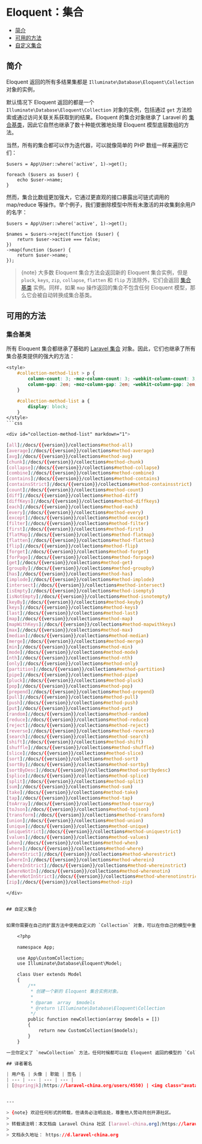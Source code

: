 # Eloquent：集合

- [简介](#introduction)
- [可用的方法](#available-methods)
- [自定义集合](#custom-collections)


## 简介

Eloquent 返回的所有多结果集都是 `Illuminate\Database\Eloquent\Collection` 对象的实例，

默认情况下 Eloquent 返回的都是一个 `Illuminate\Database\Eloquent\Collection` 对象的实例，包括通过 `get` 方法检索或通过访问关联关系获取到的结果。Eloquent 的集合对象继承了 Laravel 的 [集合基类](/docs/{{version}}/collections)，因此它自然也继承了数十种能优雅地处理 Eloquent 模型底层数组的方法。

当然，所有的集合都可以作为迭代器，可以就像简单的 PHP 数组一样来遍历它们：

    $users = App\User::where('active', 1)->get();

    foreach ($users as $user) {
        echo $user->name;
    }

然而，集合比数组更加强大，它通过更直观的接口暴露出可链式调用的 map/reduce 等操作。举个例子，我们要删除模型中所有未激活的并收集剩余用户的名字：

    $users = App\User::where('active', 1)->get();

    $names = $users->reject(function ($user) {
        return $user->active === false;
    })
    ->map(function ($user) {
        return $user->name;
    });

> {note} 大多数 Eloquent 集合方法会返回新的 Eloquent 集合实例，但是 `pluck`, `keys`, `zip`, `collapse`, `flatten` 和 `flip` 方法除外，它们会返回 [集合基类](/docs/{{version}}/collections) 实例。同样，如果 `map` 操作返回的集合不包含任何 Eloquent 模型，那么它会被自动转换成集合基类。



## 可用的方法

### 集合基类

所有 Eloquent 集合都继承了基础的 [Laravel 集合](/docs/{{version}}/collections) 对象。因此，它们也继承了所有集合基类提供的强大的方法：

```css
<style>
    #collection-method-list > p {
        column-count: 3; -moz-column-count: 3; -webkit-column-count: 3;
        column-gap: 2em; -moz-column-gap: 2em; -webkit-column-gap: 2em;
    }

    #collection-method-list a {
        display: block;
    }
</style>
```css

<div id="collection-method-list" markdown="1">

[all](/docs/{{version}}/collections#method-all)
[average](/docs/{{version}}/collections#method-average)
[avg](/docs/{{version}}/collections#method-avg)
[chunk](/docs/{{version}}/collections#method-chunk)
[collapse](/docs/{{version}}/collections#method-collapse)
[combine](/docs/{{version}}/collections#method-combine)
[contains](/docs/{{version}}/collections#method-contains)
[containsStrict](/docs/{{version}}/collections#method-containsstrict)
[count](/docs/{{version}}/collections#method-count)
[diff](/docs/{{version}}/collections#method-diff)
[diffKeys](/docs/{{version}}/collections#method-diffkeys)
[each](/docs/{{version}}/collections#method-each)
[every](/docs/{{version}}/collections#method-every)
[except](/docs/{{version}}/collections#method-except)
[filter](/docs/{{version}}/collections#method-filter)
[first](/docs/{{version}}/collections#method-first)
[flatMap](/docs/{{version}}/collections#method-flatmap)
[flatten](/docs/{{version}}/collections#method-flatten)
[flip](/docs/{{version}}/collections#method-flip)
[forget](/docs/{{version}}/collections#method-forget)
[forPage](/docs/{{version}}/collections#method-forpage)
[get](/docs/{{version}}/collections#method-get)
[groupBy](/docs/{{version}}/collections#method-groupby)
[has](/docs/{{version}}/collections#method-has)
[implode](/docs/{{version}}/collections#method-implode)
[intersect](/docs/{{version}}/collections#method-intersect)
[isEmpty](/docs/{{version}}/collections#method-isempty)
[isNotEmpty](/docs/{{version}}/collections#method-isnotempty)
[keyBy](/docs/{{version}}/collections#method-keyby)
[keys](/docs/{{version}}/collections#method-keys)
[last](/docs/{{version}}/collections#method-last)
[map](/docs/{{version}}/collections#method-map)
[mapWithKeys](/docs/{{version}}/collections#method-mapwithkeys)
[max](/docs/{{version}}/collections#method-max)
[median](/docs/{{version}}/collections#method-median)
[merge](/docs/{{version}}/collections#method-merge)
[min](/docs/{{version}}/collections#method-min)
[mode](/docs/{{version}}/collections#method-mode)
[nth](/docs/{{version}}/collections#method-nth)
[only](/docs/{{version}}/collections#method-only)
[partition](/docs/{{version}}/collections#method-partition)
[pipe](/docs/{{version}}/collections#method-pipe)
[pluck](/docs/{{version}}/collections#method-pluck)
[pop](/docs/{{version}}/collections#method-pop)
[prepend](/docs/{{version}}/collections#method-prepend)
[pull](/docs/{{version}}/collections#method-pull)
[push](/docs/{{version}}/collections#method-push)
[put](/docs/{{version}}/collections#method-put)
[random](/docs/{{version}}/collections#method-random)
[reduce](/docs/{{version}}/collections#method-reduce)
[reject](/docs/{{version}}/collections#method-reject)
[reverse](/docs/{{version}}/collections#method-reverse)
[search](/docs/{{version}}/collections#method-search)
[shift](/docs/{{version}}/collections#method-shift)
[shuffle](/docs/{{version}}/collections#method-shuffle)
[slice](/docs/{{version}}/collections#method-slice)
[sort](/docs/{{version}}/collections#method-sort)
[sortBy](/docs/{{version}}/collections#method-sortby)
[sortByDesc](/docs/{{version}}/collections#method-sortbydesc)
[splice](/docs/{{version}}/collections#method-splice)
[split](/docs/{{version}}/collections#method-split)
[sum](/docs/{{version}}/collections#method-sum)
[take](/docs/{{version}}/collections#method-take)
[tap](/docs/{{version}}/collections#method-tap)
[toArray](/docs/{{version}}/collections#method-toarray)
[toJson](/docs/{{version}}/collections#method-tojson)
[transform](/docs/{{version}}/collections#method-transform)
[union](/docs/{{version}}/collections#method-union)
[unique](/docs/{{version}}/collections#method-unique)
[uniqueStrict](/docs/{{version}}/collections#method-uniquestrict)
[values](/docs/{{version}}/collections#method-values)
[when](/docs/{{version}}/collections#method-when)
[where](/docs/{{version}}/collections#method-where)
[whereStrict](/docs/{{version}}/collections#method-wherestrict)
[whereIn](/docs/{{version}}/collections#method-wherein)
[whereInStrict](/docs/{{version}}/collections#method-whereinstrict)
[whereNotIn](/docs/{{version}}/collections#method-wherenotin)
[whereNotInStrict](/docs/{{version}}/collections#method-wherenotinstrict)
[zip](/docs/{{version}}/collections#method-zip)

</div>


## 自定义集合


如果你需要在自己的扩展方法中使用自定义的 `Collection` 对象，可以在你自己的模型中重写 `newCollection` 方法：

    <?php

    namespace App;

    use App\CustomCollection;
    use Illuminate\Database\Eloquent\Model;

    class User extends Model
    {
        /**
         * 创建一个新的 Eloquent 集合实例对象。
         *
         * @param  array  $models
         * @return \Illuminate\Database\Eloquent\Collection
         */
        public function newCollection(array $models = [])
        {
            return new CustomCollection($models);
        }
    }

一旦你定义了 `newCollection` 方法，任何时候都可以在 Eloquent 返回的模型的 `Collection` 实例中获取你的自定义集合实例。如果你想要在应用程序的每个模型中使用自定义集合，则应该在所有的模型继承的模型基类中重写 `newCollection` 方法。

## 译者署名

| 用户名 | 头像 | 职能 | 签名 |
| --- | --- | --- | --- |
| [@springjk](https://laravel-china.org/users/4550) | <img class="avatar-66 rm-style" src="https://dn-phphub.qbox.me/uploads/avatars/4550_1464580958.png?imageView2/1/w/100/h/100" /> | 翻译 | 再怎么说我也是我西北一匹狼 |


--- 

> {note} 欢迎任何形式的转载，但请务必注明出处，尊重他人劳动共创开源社区。
> 
> 转载请注明：本文档由 Laravel China 社区 [laravel-china.org](https://laravel-china.org) 组织翻译，详见 [翻译召集帖](https://laravel-china.org/topics/5756/laravel-55-document-translation-call-come-and-join-the-translation)。
> 
> 文档永久地址： https://d.laravel-china.org